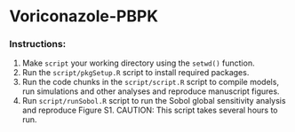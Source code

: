 # Voriconazole-PBPK

### Instructions:

1. Make ```script``` your working directory using the ```setwd()``` function.
2. Run the ```script/pkgSetup.R``` script to install required packages.
3. Run the code chunks in the ```script/script.R``` script to compile models, run simulations and other analyses and reproduce manuscript figures.
4. Run ```script/runSobol.R``` script to run the Sobol global sensitivity analysis and reproduce Figure S1. CAUTION: This script takes several hours to run.